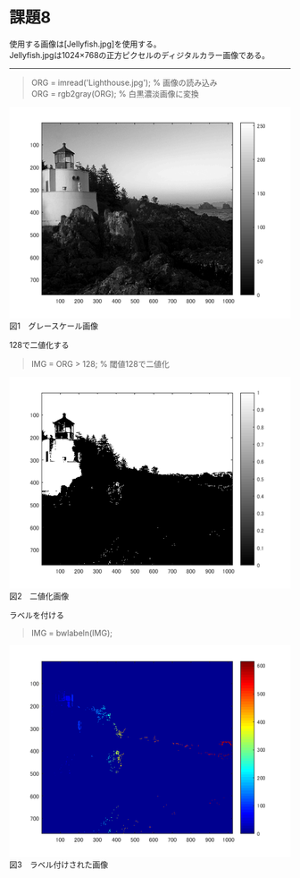 # 課題8

使用する画像は[Jellyfish.jpg]を使用する。  
Jellyfish.jpgは1024×768の正方ピクセルのディジタルカラー画像である。　　

---  

> ORG = imread('Lighthouse.jpg'); % 画像の読み込み  
> ORG = rgb2gray(ORG); % 白黒濃淡画像に変換  

![8-1.png](https://github.com/noritama101/MATLAB-Image-Processing-Technology/blob/master/%E8%AA%B2%E9%A1%8C/Images/8/8-1.png)  
図1　グレースケール画像

128で二値化する  
> IMG = ORG > 128; % 閾値128で二値化  

![8-2.png](https://github.com/noritama101/MATLAB-Image-Processing-Technology/blob/master/%E8%AA%B2%E9%A1%8C/Images/8/8-2.png)  
図2　二値化画像

ラベルを付ける  
> IMG = bwlabeln(IMG);  

![8-1.png](https://github.com/noritama101/MATLAB-Image-Processing-Technology/blob/master/%E8%AA%B2%E9%A1%8C/Images/8/8-3.png)  
図3　ラベル付けされた画像
